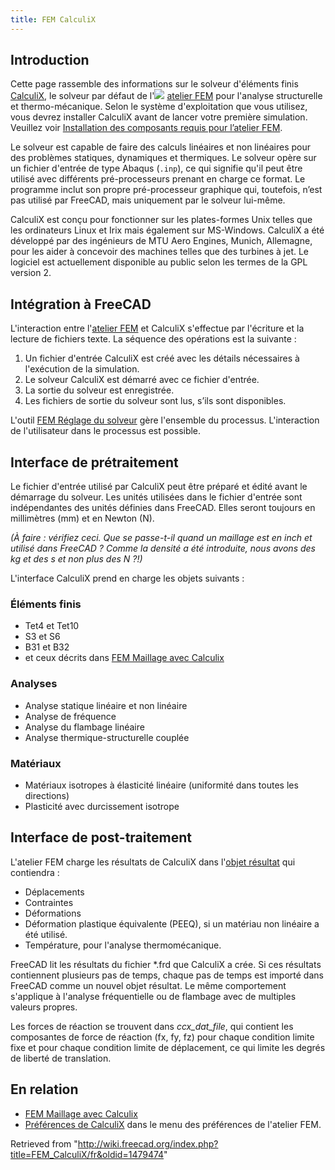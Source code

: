 ```yaml
---
title: FEM CalculiX
---
```

## Introduction

Cette page rassemble des informations sur le solveur d'éléments finis [CalculiX](http://www.calculix.de/), le solveur par défaut de l'![](/images/Workbench_FEM.svg) [atelier FEM](/FEM_Workbench/fr "FEM Workbench/fr") pour l'analyse structurelle et thermo-mécanique. Selon le système d'exploitation que vous utilisez, vous devrez installer CalculiX avant de lancer votre première simulation. Veuillez voir [Installation des composants requis pour l’atelier FEM](/FEM_Install/fr "FEM Install/fr").

Le solveur est capable de faire des calculs linéaires et non linéaires pour des problèmes statiques, dynamiques et thermiques. Le solveur opère sur un fichier d'entrée de type Abaqus (`.inp`), ce qui signifie qu'il peut être utilisé avec différents pré-processeurs prenant en charge ce format. Le programme inclut son propre pré-processeur graphique qui, toutefois, n’est pas utilisé par FreeCAD, mais uniquement par le solveur lui-même.

CalculiX est conçu pour fonctionner sur les plates-formes Unix telles que les ordinateurs Linux et Irix mais également sur MS-Windows. CalculiX a été développé par des ingénieurs de MTU Aero Engines, Munich, Allemagne, pour les aider à concevoir des machines telles que des turbines à jet. Le logiciel est actuellement disponible au public selon les termes de la GPL version 2.

## Intégration à FreeCAD

L'interaction entre l'[atelier FEM](/FEM_Workbench/fr "FEM Workbench/fr") et CalculiX s'effectue par l'écriture et la lecture de fichiers texte. La séquence des opérations est la suivante :

1. Un fichier d'entrée CalculiX est créé avec les détails nécessaires à l'exécution de la simulation.
2. Le solveur CalculiX est démarré avec ce fichier d'entrée.
3. La sortie du solveur est enregistrée.
4. Les fichiers de sortie du solveur sont lus, s’ils sont disponibles.

L'outil [FEM Réglage du solveur](/FEM_SolverControl/fr "FEM SolverControl/fr") gère l'ensemble du processus. L'interaction de l'utilisateur dans le processus est possible.

## Interface de prétraitement

Le fichier d'entrée utilisé par CalculiX peut être préparé et édité avant le démarrage du solveur. Les unités utilisées dans le fichier d'entrée sont indépendantes des unités définies dans FreeCAD. Elles seront toujours en millimètres (mm) et en Newton (N).

*(À faire : vérifiez ceci. Que se passe-t-il quand un maillage est en inch et utilisé dans FreeCAD ? Comme la densité a été introduite, nous avons des kg et des s et non plus des N ?!)*

L'interface CalculiX prend en charge les objets suivants :

### Éléments finis

* Tet4 et Tet10
* S3 et S6
* B31 et B32
* et ceux décrits dans [FEM Maillage avec Calculix](/FEM_Mesh_CalculiX/fr "FEM Mesh CalculiX/fr")

### Analyses

* Analyse statique linéaire et non linéaire
* Analyse de fréquence
* Analyse du flambage linéaire
* Analyse thermique-structurelle couplée

### Matériaux

* Matériaux isotropes à élasticité linéaire (uniformité dans toutes les directions)
* Plasticité avec durcissement isotrope

## Interface de post-traitement

L'atelier FEM charge les résultats de CalculiX dans l'[objet résultat](/FEM_ResultShow/fr "FEM ResultShow/fr") qui contiendra :

* Déplacements
* Contraintes
* Déformations
* Déformation plastique équivalente (PEEQ), si un matériau non linéaire a été utilisé.
* Température, pour l'analyse thermomécanique.

FreeCAD lit les résultats du fichier \*.frd que CalculiX a crée. Si ces résultats contiennent plusieurs pas de temps, chaque pas de temps est importé dans FreeCAD comme un nouvel objet résultat. Le même comportement s'applique à l'analyse fréquentielle ou de flambage avec de multiples valeurs propres.

Les forces de réaction se trouvent dans *ccx\_dat\_file*, qui contient les composantes de force de réaction (fx, fy, fz) pour chaque condition limite fixe et pour chaque condition limite de déplacement, ce qui limite les degrés de liberté de translation.

## En relation

* [FEM Maillage avec Calculix](/FEM_Mesh_CalculiX/fr "FEM Mesh CalculiX/fr")
* [Préférences de CalculiX](/FEM_Preferences/fr#CalculiX "FEM Preferences/fr") dans le menu des préférences de l'atelier FEM.

Retrieved from "<http://wiki.freecad.org/index.php?title=FEM_CalculiX/fr&oldid=1479474>"